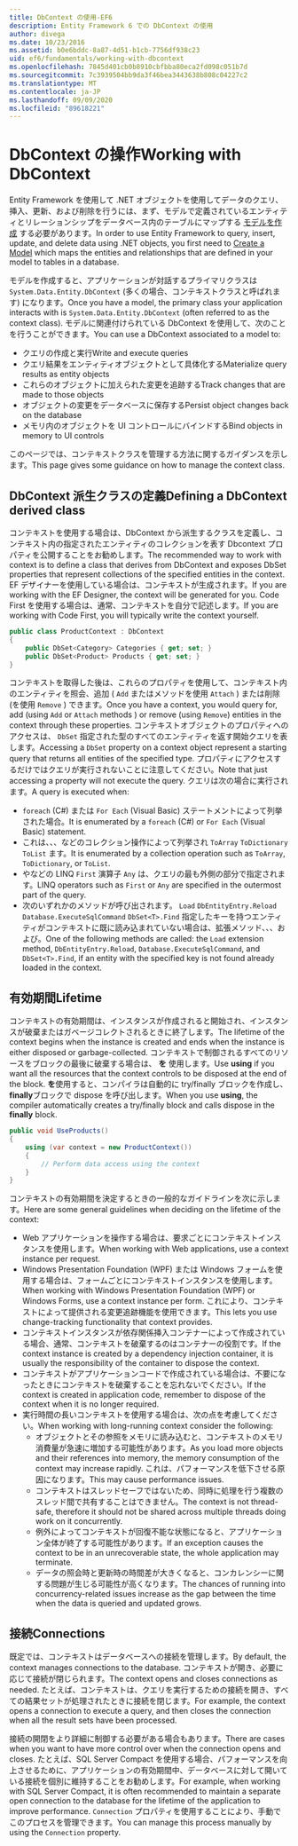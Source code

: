 ```yaml
---
title: DbContext の使用-EF6
description: Entity Framework 6 での DbContext の使用
author: divega
ms.date: 10/23/2016
ms.assetid: b0e6bddc-8a87-4d51-b1cb-7756df938c23
uid: ef6/fundamentals/working-with-dbcontext
ms.openlocfilehash: 7845d401cb0b8910cbfbba80eca2fd098c051b7d
ms.sourcegitcommit: 7c3939504bb9da3f46bea3443638b808c04227c2
ms.translationtype: MT
ms.contentlocale: ja-JP
ms.lasthandoff: 09/09/2020
ms.locfileid: "89618221"
---
```

# <a name="working-with-dbcontext"></a><span data-ttu-id="de3da-103">DbContext の操作</span><span class="sxs-lookup"><span data-stu-id="de3da-103">Working with DbContext</span></span>

<span data-ttu-id="de3da-104">Entity Framework を使用して .NET オブジェクトを使用してデータのクエリ、挿入、更新、および削除を行うには、まず、モデルで定義されているエンティティとリレーションシップをデータベース内のテーブルにマップする [モデルを作成](xref:ef6/modeling/index) する必要があります。</span><span class="sxs-lookup"><span data-stu-id="de3da-104">In order to use Entity Framework to query, insert, update, and delete data using .NET objects, you first need to [Create a Model](xref:ef6/modeling/index) which maps the entities and relationships that are defined in your model to tables in a database.</span></span>

<span data-ttu-id="de3da-105">モデルを作成すると、アプリケーションが対話するプライマリクラスは `System.Data.Entity.DbContext` (多くの場合、コンテキストクラスと呼ばれます) になります。</span><span class="sxs-lookup"><span data-stu-id="de3da-105">Once you have a model, the primary class your application interacts with is `System.Data.Entity.DbContext` (often referred to as the context class).</span></span> <span data-ttu-id="de3da-106">モデルに関連付けられている DbContext を使用して、次のことを行うことができます。</span><span class="sxs-lookup"><span data-stu-id="de3da-106">You can use a DbContext associated to a model to:</span></span>
- <span data-ttu-id="de3da-107">クエリの作成と実行</span><span class="sxs-lookup"><span data-stu-id="de3da-107">Write and execute queries</span></span>   
- <span data-ttu-id="de3da-108">クエリ結果をエンティティオブジェクトとして具体化する</span><span class="sxs-lookup"><span data-stu-id="de3da-108">Materialize query results as entity objects</span></span>
- <span data-ttu-id="de3da-109">これらのオブジェクトに加えられた変更を追跡する</span><span class="sxs-lookup"><span data-stu-id="de3da-109">Track changes that are made to those objects</span></span>
- <span data-ttu-id="de3da-110">オブジェクトの変更をデータベースに保存する</span><span class="sxs-lookup"><span data-stu-id="de3da-110">Persist object changes back on the database</span></span>
- <span data-ttu-id="de3da-111">メモリ内のオブジェクトを UI コントロールにバインドする</span><span class="sxs-lookup"><span data-stu-id="de3da-111">Bind objects in memory to UI controls</span></span>

<span data-ttu-id="de3da-112">このページでは、コンテキストクラスを管理する方法に関するガイダンスを示します。</span><span class="sxs-lookup"><span data-stu-id="de3da-112">This page gives some guidance on how to manage the context class.</span></span>  

## <a name="defining-a-dbcontext-derived-class"></a><span data-ttu-id="de3da-113">DbContext 派生クラスの定義</span><span class="sxs-lookup"><span data-stu-id="de3da-113">Defining a DbContext derived class</span></span>  

<span data-ttu-id="de3da-114">コンテキストを使用する場合は、DbContext から派生するクラスを定義し、コンテキスト内の指定されたエンティティのコレクションを表す Dbcontext プロパティを公開することをお勧めします。</span><span class="sxs-lookup"><span data-stu-id="de3da-114">The recommended way to work with context is to define a class that derives from DbContext and exposes DbSet properties that represent collections of the specified entities in the context.</span></span> <span data-ttu-id="de3da-115">EF デザイナーを使用している場合は、コンテキストが生成されます。</span><span class="sxs-lookup"><span data-stu-id="de3da-115">If you are working with the EF Designer, the context will be generated for you.</span></span> <span data-ttu-id="de3da-116">Code First を使用する場合は、通常、コンテキストを自分で記述します。</span><span class="sxs-lookup"><span data-stu-id="de3da-116">If you are working with Code First, you will typically write the context yourself.</span></span>  

``` csharp
public class ProductContext : DbContext
{
    public DbSet<Category> Categories { get; set; }
    public DbSet<Product> Products { get; set; }
}
```  

<span data-ttu-id="de3da-117">コンテキストを取得した後は、これらのプロパティを使用して、コンテキスト内のエンティティを照会、追加 ( `Add` またはメソッドを使用 `Attach` ) または削除 (を使用 `Remove` ) できます。</span><span class="sxs-lookup"><span data-stu-id="de3da-117">Once you have a context, you would query for, add (using `Add` or `Attach` methods ) or remove (using `Remove`) entities in the context through these properties.</span></span> <span data-ttu-id="de3da-118">コンテキストオブジェクトのプロパティへのアクセスは、 `DbSet` 指定された型のすべてのエンティティを返す開始クエリを表します。</span><span class="sxs-lookup"><span data-stu-id="de3da-118">Accessing a `DbSet` property on a context object represent a starting query that returns all entities of the specified type.</span></span> <span data-ttu-id="de3da-119">プロパティにアクセスするだけではクエリが実行されないことに注意してください。</span><span class="sxs-lookup"><span data-stu-id="de3da-119">Note that just accessing a property will not execute the query.</span></span> <span data-ttu-id="de3da-120">クエリは次の場合に実行されます。</span><span class="sxs-lookup"><span data-stu-id="de3da-120">A query is executed when:</span></span>  

- <span data-ttu-id="de3da-121">`foreach` (C#) または `For Each` (Visual Basic) ステートメントによって列挙された場合。</span><span class="sxs-lookup"><span data-stu-id="de3da-121">It is enumerated by a `foreach` (C#) or `For Each` (Visual Basic) statement.</span></span>  
- <span data-ttu-id="de3da-122">これは、、、などのコレクション操作によって列挙され `ToArray` `ToDictionary` `ToList` ます。</span><span class="sxs-lookup"><span data-stu-id="de3da-122">It is enumerated by a collection operation such as `ToArray`, `ToDictionary`, or `ToList`.</span></span>  
- <span data-ttu-id="de3da-123">やなどの LINQ `First` 演算子 `Any` は、クエリの最も外側の部分で指定されます。</span><span class="sxs-lookup"><span data-stu-id="de3da-123">LINQ operators such as `First` or `Any` are specified in the outermost part of the query.</span></span>  
- <span data-ttu-id="de3da-124">次のいずれかのメソッドが呼び出されます。 `Load` `DbEntityEntry.Reload`  `Database.ExecuteSqlCommand` `DbSet<T>.Find` 指定したキーを持つエンティティがコンテキストに既に読み込まれていない場合は、拡張メソッド、、、および。</span><span class="sxs-lookup"><span data-stu-id="de3da-124">One of the following methods are called: the `Load` extension method, `DbEntityEntry.Reload`,  `Database.ExecuteSqlCommand`, and `DbSet<T>.Find`, if an entity with the specified key is not found already loaded in the context.</span></span>  

## <a name="lifetime"></a><span data-ttu-id="de3da-125">有効期間</span><span class="sxs-lookup"><span data-stu-id="de3da-125">Lifetime</span></span>  

<span data-ttu-id="de3da-126">コンテキストの有効期間は、インスタンスが作成されると開始され、インスタンスが破棄またはガベージコレクトされるときに終了します。</span><span class="sxs-lookup"><span data-stu-id="de3da-126">The lifetime of the context begins when the instance is created and ends when the instance is either disposed or garbage-collected.</span></span> <span data-ttu-id="de3da-127">コンテキストで制御されるすべてのリソースをブロックの最後に破棄する場合は、 **を** 使用します。</span><span class="sxs-lookup"><span data-stu-id="de3da-127">Use **using** if you want all the resources that the context controls to be disposed at the end of the block.</span></span> <span data-ttu-id="de3da-128">**を**使用すると、コンパイラは自動的に try/finally ブロックを作成し、 **finally**ブロックで dispose を呼び出します。</span><span class="sxs-lookup"><span data-stu-id="de3da-128">When you use **using**, the compiler automatically creates a try/finally block and calls dispose in the **finally** block.</span></span>  

``` csharp
public void UseProducts()
{
    using (var context = new ProductContext())
    {     
        // Perform data access using the context
    }
}
```  

<span data-ttu-id="de3da-129">コンテキストの有効期間を決定するときの一般的なガイドラインを次に示します。</span><span class="sxs-lookup"><span data-stu-id="de3da-129">Here are some general guidelines when deciding on the lifetime of the context:</span></span>  

- <span data-ttu-id="de3da-130">Web アプリケーションを操作する場合は、要求ごとにコンテキストインスタンスを使用します。</span><span class="sxs-lookup"><span data-stu-id="de3da-130">When working with Web applications, use a context instance per request.</span></span>  
- <span data-ttu-id="de3da-131">Windows Presentation Foundation (WPF) または Windows フォームを使用する場合は、フォームごとにコンテキストインスタンスを使用します。</span><span class="sxs-lookup"><span data-stu-id="de3da-131">When working with Windows Presentation Foundation (WPF) or Windows Forms, use a context instance per form.</span></span> <span data-ttu-id="de3da-132">これにより、コンテキストによって提供される変更追跡機能を使用できます。</span><span class="sxs-lookup"><span data-stu-id="de3da-132">This lets you use change-tracking functionality that context provides.</span></span>  
- <span data-ttu-id="de3da-133">コンテキストインスタンスが依存関係挿入コンテナーによって作成されている場合、通常、コンテキストを破棄するのはコンテナーの役割です。</span><span class="sxs-lookup"><span data-stu-id="de3da-133">If the context instance is created by a dependency injection container, it is usually the responsibility of the container to dispose the context.</span></span>
- <span data-ttu-id="de3da-134">コンテキストがアプリケーションコードで作成されている場合は、不要になったときにコンテキストを破棄することを忘れないでください。</span><span class="sxs-lookup"><span data-stu-id="de3da-134">If the context is created in application code, remember to dispose of the context when it is no longer required.</span></span>  
- <span data-ttu-id="de3da-135">実行時間の長いコンテキストを使用する場合は、次の点を考慮してください。</span><span class="sxs-lookup"><span data-stu-id="de3da-135">When working with long-running context consider the following:</span></span>  
    - <span data-ttu-id="de3da-136">オブジェクトとその参照をメモリに読み込むと、コンテキストのメモリ消費量が急速に増加する可能性があります。</span><span class="sxs-lookup"><span data-stu-id="de3da-136">As you load more objects and their references into memory, the memory consumption of the context may increase rapidly.</span></span> <span data-ttu-id="de3da-137">これは、パフォーマンスを低下させる原因になります。</span><span class="sxs-lookup"><span data-stu-id="de3da-137">This may cause performance issues.</span></span>  
    - <span data-ttu-id="de3da-138">コンテキストはスレッドセーフではないため、同時に処理を行う複数のスレッド間で共有することはできません。</span><span class="sxs-lookup"><span data-stu-id="de3da-138">The context is not thread-safe, therefore it should not be shared across multiple threads doing work on it concurrently.</span></span>
    - <span data-ttu-id="de3da-139">例外によってコンテキストが回復不能な状態になると、アプリケーション全体が終了する可能性があります。</span><span class="sxs-lookup"><span data-stu-id="de3da-139">If an exception causes the context to be in an unrecoverable state, the whole application may terminate.</span></span>  
    - <span data-ttu-id="de3da-140">データの照会時と更新時の時間差が大きくなると、コンカレンシーに関する問題が生じる可能性が高くなります。</span><span class="sxs-lookup"><span data-stu-id="de3da-140">The chances of running into concurrency-related issues increase as the gap between the time when the data is queried and updated grows.</span></span>  

## <a name="connections"></a><span data-ttu-id="de3da-141">接続</span><span class="sxs-lookup"><span data-stu-id="de3da-141">Connections</span></span>  

<span data-ttu-id="de3da-142">既定では、コンテキストはデータベースへの接続を管理します。</span><span class="sxs-lookup"><span data-stu-id="de3da-142">By default, the context manages connections to the database.</span></span> <span data-ttu-id="de3da-143">コンテキストが開き、必要に応じて接続が閉じられます。</span><span class="sxs-lookup"><span data-stu-id="de3da-143">The context opens and closes connections as needed.</span></span> <span data-ttu-id="de3da-144">たとえば、コンテキストは、クエリを実行するための接続を開き、すべての結果セットが処理されたときに接続を閉じます。</span><span class="sxs-lookup"><span data-stu-id="de3da-144">For example, the context opens a connection to execute a query, and then closes the connection when all the result sets have been processed.</span></span>  

<span data-ttu-id="de3da-145">接続の開閉をより詳細に制御する必要がある場合もあります。</span><span class="sxs-lookup"><span data-stu-id="de3da-145">There are cases when you want to have more control over when the connection opens and closes.</span></span> <span data-ttu-id="de3da-146">たとえば、SQL Server Compact を使用する場合、パフォーマンスを向上させるために、アプリケーションの有効期間中、データベースに対して開いている接続を個別に維持することをお勧めします。</span><span class="sxs-lookup"><span data-stu-id="de3da-146">For example, when working with SQL Server Compact, it is often recommended to maintain a separate open connection to the database for the lifetime of the application to improve performance.</span></span> <span data-ttu-id="de3da-147">`Connection` プロパティを使用することにより、手動でこのプロセスを管理できます。</span><span class="sxs-lookup"><span data-stu-id="de3da-147">You can manage this process manually by using the `Connection` property.</span></span>  
